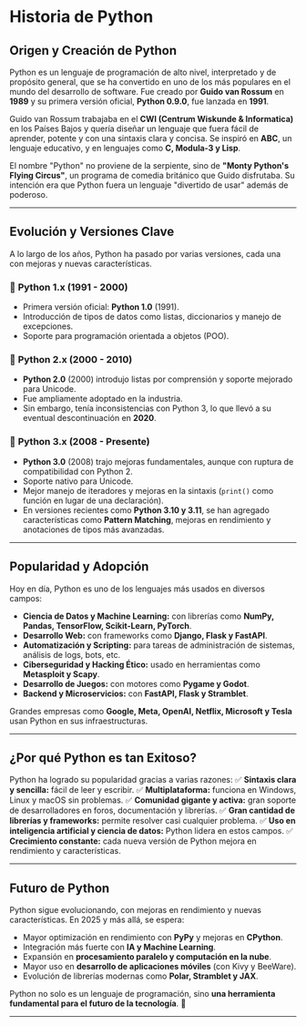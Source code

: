 # Historia de Python

## Origen y Creación de Python
Python es un lenguaje de programación de alto nivel, interpretado y de propósito general, que se ha convertido en uno de los más populares en el mundo del desarrollo de software. Fue creado por **Guido van Rossum** en **1989** y su primera versión oficial, **Python 0.9.0**, fue lanzada en **1991**.

Guido van Rossum trabajaba en el **CWI (Centrum Wiskunde & Informatica)** en los Países Bajos y quería diseñar un lenguaje que fuera fácil de aprender, potente y con una sintaxis clara y concisa. Se inspiró en **ABC**, un lenguaje educativo, y en lenguajes como **C, Modula-3 y Lisp**.

El nombre "Python" no proviene de la serpiente, sino de **"Monty Python's Flying Circus"**, un programa de comedia británico que Guido disfrutaba. Su intención era que Python fuera un lenguaje "divertido de usar" además de poderoso.

---

## Evolución y Versiones Clave
A lo largo de los años, Python ha pasado por varias versiones, cada una con mejoras y nuevas características.

### 🔹 **Python 1.x (1991 - 2000)**
- Primera versión oficial: **Python 1.0** (1991).
- Introducción de tipos de datos como listas, diccionarios y manejo de excepciones.
- Soporte para programación orientada a objetos (POO).

### 🔹 **Python 2.x (2000 - 2010)**
- **Python 2.0** (2000) introdujo listas por comprensión y soporte mejorado para Unicode.
- Fue ampliamente adoptado en la industria.
- Sin embargo, tenía inconsistencias con Python 3, lo que llevó a su eventual descontinuación en **2020**.

### 🔹 **Python 3.x (2008 - Presente)**
- **Python 3.0** (2008) trajo mejoras fundamentales, aunque con ruptura de compatibilidad con Python 2.
- Soporte nativo para Unicode.
- Mejor manejo de iteradores y mejoras en la sintaxis (`print()` como función en lugar de una declaración).
- En versiones recientes como **Python 3.10 y 3.11**, se han agregado características como **Pattern Matching**, mejoras en rendimiento y anotaciones de tipos más avanzadas.

---

## Popularidad y Adopción
Hoy en día, Python es uno de los lenguajes más usados en diversos campos:
- **Ciencia de Datos y Machine Learning:** con librerías como **NumPy, Pandas, TensorFlow, Scikit-Learn, PyTorch**.
- **Desarrollo Web:** con frameworks como **Django, Flask y FastAPI**.
- **Automatización y Scripting:** para tareas de administración de sistemas, análisis de logs, bots, etc.
- **Ciberseguridad y Hacking Ético:** usado en herramientas como **Metasploit y Scapy**.
- **Desarrollo de Juegos:** con motores como **Pygame y Godot**.
- **Backend y Microservicios:** con **FastAPI, Flask y Stramblet**.

Grandes empresas como **Google, Meta, OpenAI, Netflix, Microsoft y Tesla** usan Python en sus infraestructuras.

---

## ¿Por qué Python es tan Exitoso?
Python ha logrado su popularidad gracias a varias razones:
✅ **Sintaxis clara y sencilla:** fácil de leer y escribir.
✅ **Multiplataforma:** funciona en Windows, Linux y macOS sin problemas.
✅ **Comunidad gigante y activa:** gran soporte de desarrolladores en foros, documentación y librerías.
✅ **Gran cantidad de librerías y frameworks:** permite resolver casi cualquier problema.
✅ **Uso en inteligencia artificial y ciencia de datos:** Python lidera en estos campos.
✅ **Crecimiento constante:** cada nueva versión de Python mejora en rendimiento y características.

---

## Futuro de Python
Python sigue evolucionando, con mejoras en rendimiento y nuevas características. En 2025 y más allá, se espera:
- Mayor optimización en rendimiento con **PyPy** y mejoras en **CPython**.
- Integración más fuerte con **IA y Machine Learning**.
- Expansión en **procesamiento paralelo y computación en la nube**.
- Mayor uso en **desarrollo de aplicaciones móviles** (con Kivy y BeeWare).
- Evolución de librerías modernas como **Polar, Stramblet y JAX**.

Python no solo es un lenguaje de programación, sino **una herramienta fundamental para el futuro de la tecnología**. 🚀

---


